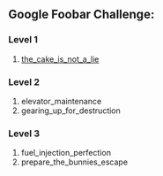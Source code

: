 ## Google Foobar Challenge:

### Level 1

1. [the_cake_is_not_a_lie](https://github.com/bibhuAshis/datastructure-java/tree/master/src/testPackage/FooBar/the_cake_is_not_a_lie)

### Level 2

1. elevator_maintenance
2. gearing_up_for_destruction

### Level 3

1. fuel_injection_perfection
2. prepare_the_bunnies_escape
